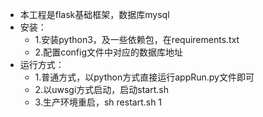 - 本工程是flask基础框架，数据库mysql
- 安装：
    - 1.安装python3，及一些依赖包，在requirements.txt
    - 2.配置config文件中对应的数据库地址
- 运行方式：
    - 1.普通方式，以python方式直接运行appRun.py文件即可
    - 2.以uwsgi方式启动，启动start.sh
    - 3.生产环境重启，sh restart.sh
    1
